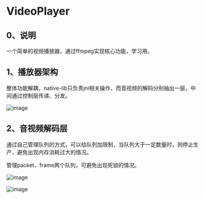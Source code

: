 # VideoPlayer

## 0、说明

一个简单的视频播放器，通过ffmpeg实现核心功能，学习用。

## 1、播放器架构

整体功能解耦，native-lib只负责jni相关操作，而音视频的解码分别抽出一层，中间通过控制层传递、分发。

![image](https://www.cnblogs.com/images/cnblogs_com/joahyau/1479526/o_player_struct.png)

## 2、音视频解码层

通过自己管理队列的方式，可以给队列加限制，当队列大于一定数量时，则停止生产，避免出现内存消耗过大的情况。

管理packet、frame两个队列，可避免出现死锁的情况。

![image](https://www.cnblogs.com/images/cnblogs_com/joahyau/1479526/o_video_channel.png)

![image](https://www.cnblogs.com/images/cnblogs_com/joahyau/1479526/o_audio_channel.png)
